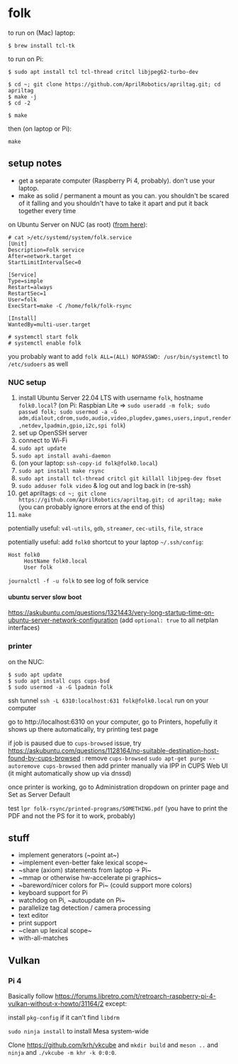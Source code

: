 # folk

to run on (Mac) laptop:
```
$ brew install tcl-tk
```

to run on Pi:
```
$ sudo apt install tcl tcl-thread critcl libjpeg62-turbo-dev

$ cd ~; git clone https://github.com/AprilRobotics/apriltag.git; cd apriltag
$ make -j
$ cd -2

$ make
```

then (on laptop or Pi):
```
make
```

## setup notes
- get a separate computer (Raspberry Pi 4, probably). don't use your laptop.
- make as solid / permanent a mount as you can. you shouldn't be
  scared of it falling and you shouldn't have to take it apart and put
  it back together every time

on Ubuntu Server on NUC (as root) ([from here](https://medium.com/@benmorel/creating-a-linux-service-with-systemd-611b5c8b91d6)):
```
# cat >/etc/systemd/system/folk.service
[Unit]
Description=Folk service
After=network.target
StartLimitIntervalSec=0

[Service]
Type=simple
Restart=always
RestartSec=1
User=folk
ExecStart=make -C /home/folk/folk-rsync

[Install]
WantedBy=multi-user.target

# systemctl start folk
# systemctl enable folk
```

you probably want to add `folk ALL=(ALL) NOPASSWD: /usr/bin/systemctl`
to `/etc/sudoers` as well

### NUC setup

1. install Ubuntu Server 22.04 LTS with username `folk`, hostname
   `folk0.local`? (on Pi: Raspbian Lite => `sudo useradd -m folk; sudo
   passwd folk; sudo usermod -a -G
   adm,dialout,cdrom,sudo,audio,video,plugdev,games,users,input,render,netdev,lpadmin,gpio,i2c,spi
   folk`)
1. set up OpenSSH server
1. connect to Wi-Fi
1. `sudo apt update`
1. `sudo apt install avahi-daemon`
1. (on your laptop: `ssh-copy-id folk@folk0.local`)
1. `sudo apt install make rsync`
1. `sudo apt install tcl-thread critcl git killall libjpeg-dev fbset`
1. `sudo adduser folk video` & log out and log back in (re-ssh)
1. get apriltags: `cd ~; git clone
   https://github.com/AprilRobotics/apriltag.git; cd apriltag; make`
   (you can probably ignore errors at the end of this)
1. `make`


potentially useful: `v4l-utils`, `gdb`, `streamer`, `cec-utils`,
`file`, `strace`

potentially useful: add `folk0` shortcut to your laptop
`~/.ssh/config`:
```
Host folk0
     HostName folk0.local
     User folk
```

`journalctl -f -u folk` to see log of folk service

#### ubuntu server slow boot

https://askubuntu.com/questions/1321443/very-long-startup-time-on-ubuntu-server-network-configuration
(add `optional: true` to all netplan interfaces)

### printer

on the NUC:
```
$ sudo apt update
$ sudo apt install cups cups-bsd
$ sudo usermod -a -G lpadmin folk
```

ssh tunnel `ssh -L 6310:localhost:631 folk@folk0.local` run on your computer

go to http://localhost:6310 on your computer, go to Printers,
hopefully it shows up there automatically, try printing test page

if job is paused due to `cups-browsed` issue, try
https://askubuntu.com/questions/1128164/no-suitable-destination-host-found-by-cups-browsed :
remove `cups-browsed` `sudo apt-get purge --autoremove cups-browsed`
then add printer manually via IPP in CUPS Web UI (it might
automatically show up via dnssd)

once printer is working, go to Administration dropdown on printer page
and Set as Server Default

test `lpr folk-rsync/printed-programs/SOMETHING.pdf` (you have to
print the PDF and not the PS for it to work, probably)

## stuff

- implement generators (~point at~)
- ~implement even-better fake lexical scope~
- ~share (axiom) statements from laptop -> Pi~
- ~mmap or otherwise hw-accelerate pi graphics~
- ~bareword/nicer colors for Pi~ (could support more colors)
- keyboard support for Pi
- watchdog on Pi, ~autoupdate on Pi~
- parallelize tag detection / camera processing
- text editor
- print support
- ~clean up lexical scope~
- with-all-matches

## Vulkan

### Pi 4

Basically follow
https://forums.libretro.com/t/retroarch-raspberry-pi-4-vulkan-without-x-howto/31164/2 except:

install `pkg-config` if it can't find `libdrm`

`sudo ninja install` to install Mesa system-wide

Clone https://github.com/krh/vkcube and `mkdir build` and `meson ..`
and `ninja` and `./vkcube -m khr -k 0:0:0`.
